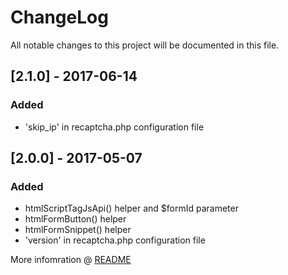 # ChangeLog
All notable changes to this project will be documented in this file.

## [2.1.0] - 2017-06-14
### Added
- 'skip_ip' in recaptcha.php configuration file

## [2.0.0] - 2017-05-07
### Added
- htmlScriptTagJsApi() helper and $formId parameter
- htmlFormButton() helper
- htmlFormSnippet() helper
- 'version' in recaptcha.php configuration file

More infomration @ [README](README.md)